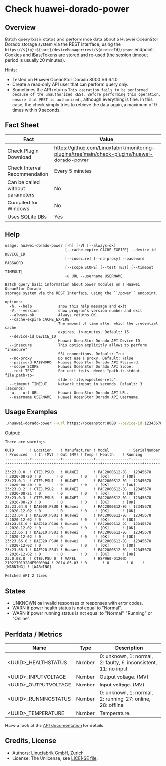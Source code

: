 # Check huawei-dorado-power

## Overview

Batch query basic status and performance data about a Huawei OceanStor Dorado storage system via the REST Interface, using the `https://${ip}:${port}/deviceManager/rest/${deviceId}/power` endpoint. Cookies and iBaseTokens are stored and re-used (the session timeout period is usually 20 minutes).

Hints:

* Tested on Huawei OceanStor Dorado 8000 V6 6.1.0.
* Create a read-only API user that can perform query only.
* Sometimes the API returns `This operation fails to be performed because of the unauthorized REST. Before performing this operation, ensure that REST is authorized.`, although everything is fine. In this case, the check simply tries to retrieve the data again, a maximum of 9 times within 9 seconds.


## Fact Sheet

| Fact | Value |
|----|----|
| Check Plugin Download                 | <https://github.com/Linuxfabrik/monitoring-plugins/tree/main/check-plugins/huawei-dorado-power> |
| Check Interval Recommendation         | Every 5 minutes |
| Can be called without parameters      | No |
| Compiled for Windows                  | No |
| Uses SQLite DBs                       | Yes |


## Help

```text
usage: huawei-dorado-power [-h] [-V] [--always-ok]
                           [--cache-expire CACHE_EXPIRE] --device-id DEVICE_ID
                           [--insecure] [--no-proxy] --password PASSWORD
                           [--scope SCOPE] [--test TEST] [--timeout TIMEOUT]
                           -u URL --username USERNAME

Batch query basic information about power modules on a Huawei OceanStor Dorado
storage system via the REST Interface, using the ``/power`` endpoint.

options:
  -h, --help            show this help message and exit
  -V, --version         show program's version number and exit
  --always-ok           Always returns OK.
  --cache-expire CACHE_EXPIRE
                        The amount of time after which the credential cache
                        expires, in minutes. Default: 15
  --device-id DEVICE_ID
                        Huawei OceanStor Dorado API Device ID.
  --insecure            This option explicitly allows to perform "insecure"
                        SSL connections. Default: True
  --no-proxy            Do not use a proxy. Default: False
  --password PASSWORD   Huawei OceanStor Dorado API Password.
  --scope SCOPE         Huawei OceanStor Dorado API Scope.
  --test TEST           For unit tests. Needs "path-to-stdout-file,path-to-
                        stderr-file,expected-retc".
  --timeout TIMEOUT     Network timeout in seconds. Default: 3 (seconds)
  -u, --url URL         Huawei OceanStor Dorado API URL.
  --username USERNAME   Huawei OceanStor Dorado API Username.
```


## Usage Examples

```bash
./huawei-dorado-power --url https://oceanstor:8088 --device-id 123456789 --username monitoring --password mypass
```

Output:

```text
There are warnings.

UUID       ! Location    ! Manufacturer ! Model         ! SerialNumber         ! Produced   ! In (MV) ! Out (MV) ! Temp ! Health    ! Running   
-----------+-------------+--------------+---------------+----------------------+------------+---------+----------+------+-----------+-----------
23:23.0.0  ! CTE0.PSU0   ! HUAWEI       ! PAC2000S12-BG ! 12345678             ! 2020-08-20 ! 0       ! 0        ! 0    ! [OK]      ! [OK]      
23:23.0.1  ! CTE0.PSU1   ! HUAWEI       ! PAC2000S12-BG ! 12345678             ! 2020-08-20 ! 0       ! 0        ! 0    ! [OK]      ! [OK]      
23:23.0.2  ! CTE0.PSU2   ! HUAWEI       ! PAC2000S12-BG ! 12345678             ! 2020-08-21 ! 0       ! 0        ! 0    ! [OK]      ! [OK]      
23:23.0.3  ! CTE0.PSU3   ! HUAWEI       ! PAC2000S12-BG ! 12345678             ! 2020-08-20 ! 0       ! 0        ! 0    ! [OK]      ! [OK]      
23:23.64.0 ! DAE000.PSU0 ! Huawei       ! PAC2000S12-BG ! 12345678             ! 2020-12-02 ! 0       ! 0        ! 0    ! [OK]      ! [OK]      
23:23.64.1 ! DAE000.PSU1 ! Huawei       ! PAC2000S12-BG ! 12345678             ! 2020-12-02 ! 0       ! 0        ! 0    ! [OK]      ! [OK]      
23:23.65.0 ! DAE010.PSU0 ! Huawei       ! PAC2000S12-BG ! 12345678             ! 2020-12-02 ! 0       ! 0        ! 0    ! [OK]      ! [OK]      
23:23.65.1 ! DAE010.PSU1 ! Huawei       ! PAC2000S12-BG ! 12345678             ! 2020-12-02 ! 0       ! 0        ! 0    ! [OK]      ! [OK]      
23:23.66.0 ! DAE020.PSU0 ! Huawei       ! PAC2000S12-BG ! 12345678             ! 2020-12-02 ! 0       ! 0        ! 0    ! [OK]      ! [OK]      
23:23.66.1 ! DAE020.PSU1 ! Huawei       ! PAC2000S12-BG ! 12345678             ! 2020-12-02 ! 0       ! 0        ! 0    ! [OK]      ! [OK]      
23:0.0B.0  ! CTE0.PSU 0  ! VAPEL        ! HSP960-D1205D ! 21022701328NE5000004 ! 2014-05-03 ! 0       ! 0        ! 0    ! [WARNING] ! [WARNING]   

Fetched API 2 times
```


## States

* UNKNOWN on invalid responses or responses with error codes.
* WARN if power health status is not equal to "Normal".
* WARN if power running status is not equal to "Normal", "Running" or "Online".


## Perfdata / Metrics

| Name | Type | Description |
|----|----|----|
| \<UUID\>\_HEALTHSTATUS | Number | 0: unknown, 1: normal, 2: faulty, 9: inconsistent, 11: no input |
| \<UUID\>\_INPUTVOLTAGE | Number | Output voltage. (MV) |
| \<UUID\>\_OUTPUTVOLTAGE | Number | Input voltage. (MV) |
| \<UUID\>\_RUNNINGSTATUS | Number | 0: unknown, 1: normal, 2: running, 27: online, 28: offline |
| \<UUID\>\_TEMPERATURE | Number | Temperature. |

Have a look at the [API documentation](https://support.huawei.com/enterprise/en/doc/EDOC1100144155/387d790e/overview) for details.


## Credits, License

* Authors: [Linuxfabrik GmbH, Zurich](https://www.linuxfabrik.ch)
* License: The Unlicense, see [LICENSE file](https://unlicense.org/).

